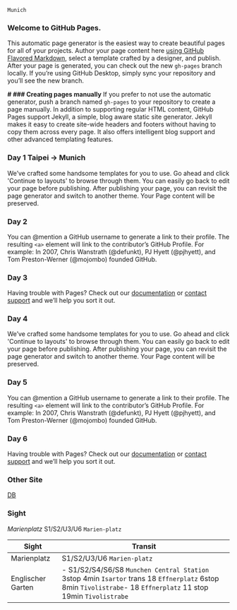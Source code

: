 ```
Munich
```
### Welcome to GitHub Pages.
This automatic page generator is the easiest way to create beautiful pages for all of your projects. Author your page content here [using GitHub Flavored Markdown](https://guides.github.com/features/mastering-markdown/), select a template crafted by a designer, and publish. After your page is generated, you can check out the new `gh-pages` branch locally. If you’re using GitHub Desktop, simply sync your repository and you’ll see the new branch.

**# ### Creating pages manually**
If you prefer to not use the automatic generator, push a branch named `gh-pages` to your repository to create a page manually. In addition to supporting regular HTML content, GitHub Pages support Jekyll, a simple, blog aware static site generator. Jekyll makes it easy to create site-wide headers and footers without having to copy them across every page. It also offers intelligent blog support and other advanced templating features.

### Day 1 Taipei -> Munich
We’ve crafted some handsome templates for you to use. Go ahead and click 'Continue to layouts' to browse through them. You can easily go back to edit your page before publishing. After publishing your page, you can revisit the page generator and switch to another theme. Your Page content will be preserved.

### Day 2
You can @mention a GitHub username to generate a link to their profile. The resulting `<a>` element will link to the contributor’s GitHub Profile. For example: In 2007, Chris Wanstrath (@defunkt), PJ Hyett (@pjhyett), and Tom Preston-Werner (@mojombo) founded GitHub.

### Day 3
Having trouble with Pages? Check out our [documentation](https://help.github.com/pages) or [contact support](https://github.com/contact) and we’ll help you sort it out.

### Day 4
We’ve crafted some handsome templates for you to use. Go ahead and click 'Continue to layouts' to browse through them. You can easily go back to edit your page before publishing. After publishing your page, you can revisit the page generator and switch to another theme. Your Page content will be preserved.

### Day 5
You can @mention a GitHub username to generate a link to their profile. The resulting `<a>` element will link to the contributor’s GitHub Profile. For example: In 2007, Chris Wanstrath (@defunkt), PJ Hyett (@pjhyett), and Tom Preston-Werner (@mojombo) founded GitHub.

### Day 6
Having trouble with Pages? Check out our [documentation](https://help.github.com/pages) or [contact support](https://github.com/contact) and we’ll help you sort it out.

### Other Site
[DB](https://bahn.com)

### Sight
*Marienplatz*<a>
S1/S2/U3/U6 `Marien-platz`

Sight | Transit
------------ | -------------
Marienplatz | S1/S2/U3/U6 `Marien-platz`
Englischer Garten |-  S1/S2/S4/S6/S8 `Munchen Central Station` 3stop 4min `Isartor` trans 18  `Effnerplatz`  6stop 8min `Tivolistrabe`-  18 `Effnerplatz` 11 stop 19min `Tivolistrabe`

